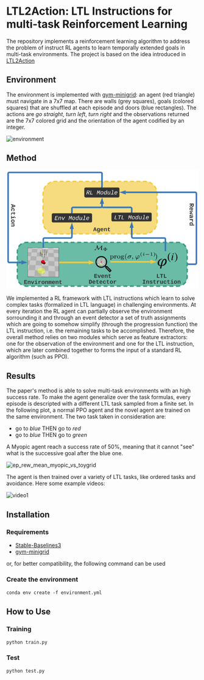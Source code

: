 # LTL2Action: LTL Instructions for multi-task Reinforcement Learning 
The repository implements a reinforcement learning algorithm to address the problem of instruct RL agents to learn temporally extended goals in multi-task environments. The project is based on the idea introduced in [LTL2Action](https://arxiv.org/pdf/2102.06858.pdf)


## Environment

The environment is implemented with [gym-minigrid](https://github.com/maximecb/gym-minigrid): an agent (red triangle) must navigate in a 7x7 map. There are walls (grey squares), goals (colored squares) that are shuffled at each episode and doors (blue rectangles). The actions are _go straight_, _turn left_, _turn right_ and the observations returned are the 7x7 colored grid and the orientation of the agent codified by an integer.

<img width="385" alt="environment" src="https://user-images.githubusercontent.com/5352494/126873012-34d20065-9460-47d1-a918-4942d1615780.png">




## Method

![Framework](imgs/modules.png)

We implemented a RL framework with LTL instructions which learn to solve complex tasks (formalized in LTL language) in challenging environments. At every iteration the RL agent can partially observe the environment sorrounding it and through an event detector a set of truth assignments which are going to somehow simplify (through the progression function) the LTL instruction, i.e. the remaining tasks to be accomplished.
Therefore, the overall method relies on two modules which serve as feature extractors: one for the observation of the environment and one for the LTL instruction, which are later combined together to forms the input of a standard RL algorithm (such as PPO).


## Results

The paper's method is able to solve multi-task environments with an high success rate.
To make the agent generalize over the task formulas, every episode is descripted with a different LTL task sampled from a finite set. 
In the following plot, a normal PPO agent and the novel agent are trained on the same environment.
The two task taken in consideration are: 

* go to *blue* THEN go to *red*
* go to *blue* THEN go to *green*

A Myopic agent reach a success rate of 50%, meaning that it cannot "see" what is the successive goal after the blue one.

![ep_rew_mean_myopic_vs_toygrid](https://user-images.githubusercontent.com/5352494/126873004-477d3ac6-ba73-407f-b703-4abf02b35e81.png)


The agent is then trained over a variety of LTL tasks, like ordered tasks and avoidance.
Here some example videos:



![video1](https://user-images.githubusercontent.com/5352494/126873213-fae51c10-ecf2-4f9f-b4f8-5488d383bb35.gif)





## Installation

### Requirements
* [Stable-Baselines3](https://stable-baselines3.readthedocs.io/en/master/)
* [gym-minigrid](https://github.com/maximecb/gym-minigrid)

or, for better compatibility, the following command can be used

### Create the environment
```
conda env create -f environment.yml
```

## How to Use

### Training

```
python train.py
```

### Test

```
python test.py
```


